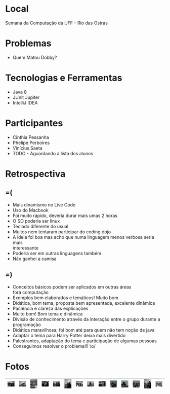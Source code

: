 # Local
Semana da Computação da UFF - Rio das Ostras 

# Problemas
 - Quem Matou Dobby?

# Tecnologias e Ferramentas
 - Java 8 
 - JUnit Jupiter
 - IntelliJ IDEA

# Participantes
 - Cinthia Pessanha
 - Phelipe Perboires
 - Vinícius Saeta
 - TODO - Aguardando a lista dos alunos


# Retrospectiva
## =(
- Mais dinamismo no Live Code
- Uso do Macbook
- Foi muito rápido, deveria durar mais umas 2 horas
- O SO poderia ser linux
- Teclado diferente do usual
- Muitos nem tentaram participar do coding dojo
- A ideia foi boa mas acho que numa linguagem menos verbosa seria mais  
interessante
- Poderia ser em outras linguagens também
- Não ganhei a camisa


## =)

 - Conceitos básicos podem ser aplicados em outras áreas  
fora computação
- Exemplos bem elaborados e temáticos! Muito bom
- Didática, bom tema, proposta bem apresentada, excelente dinâmica
- Paciência e clareza das explicações
- Muito bom! Bom tema e dinâmica
- Divisão de conhecimento através da interação entre o grupo durante a  
programação
- Didática maravilhosa; foi bom até para quem não tem noção de java
- Adaptar o tema para Harry Potter deixa mais divertido
- Palestrantes, adaptação do tema e participação de algumas pessoas
- Conseguimos resolver o problema!!! \o/

# Fotos
| <img src="fotos/1.jpg?raw=true" width="100"> | <img src="fotos/2.jpg?raw=true" width="100"> | <img src="fotos/3.jpg?raw=true" width="100"> | <img src="fotos/4.jpg?raw=true" width="100"> | <img src="fotos/6.jpg?raw=true" width="100"> | <img src="fotos/7.jpg?raw=true" width="100"> | <img src="fotos/8.jpg?raw=true" width="100"> | <img src="fotos/11.jpg?raw=true" width="100"> | <img src="fotos/12.jpg?raw=true" width="100"> | <img src="fotos/13.jpg?raw=true" width="100"> | <img src="fotos/14.jpg?raw=true" width="100"> | <img src="fotos/18.jpg?raw=true" width="100"> | <img src="fotos/20.jpg?raw=true" width="100"> | <img src="fotos/21.jpg?raw=true" width="100"> |
|---|---|---|---|---|---|---|---|---|---|---|---|---|---|







